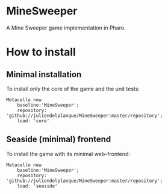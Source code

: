 # MineSweeper
A Mine Sweeper game implementation in Pharo.

# How to install
## Minimal installation
To install only the core of the game and the unit tests:
```
Metacello new
    baseline:'MineSweeper';
    repository: 'github://juliendelplanque/MineSweeper:master/repository';
    load: 'core'
```

## Seaside (minimal) frontend
To install the game with its minimal web-frontend:
```
Metacello new
    baseline:'MineSweeper';
    repository: 'github://juliendelplanque/MineSweeper:master/repository';
    load: 'seaside'
```
